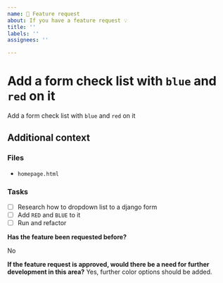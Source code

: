 ```yaml
---
name: 🚀 Feature request
about: If you have a feature request 💡
title: ''
labels: ''
assignees: ''

---
```


# Add a form check list with `blue` and `red` on it

Add a form check list with `blue` and `red` on it

## Additional context

### Files

- `homepage.html`

### Tasks

- [ ] Research how to dropdown list to a django form
- [ ] Add `RED` and `BLUE` to it
- [ ] Run and refactor

**Has the feature been requested before?**

No

**If the feature request is approved, would there be a need for further development in this area?**
Yes, further color options should be added.
